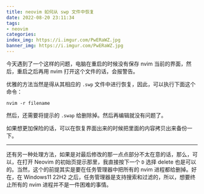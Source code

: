 ```yaml
---
title: neovim 如何从 swp 文件中恢复
date: 2022-08-20 23:11:34
tags:
- neovim
categories:
index_img: https://i.imgur.com/PwERaWZ.jpg
banner_img: https://i.imgur.com/PwERaWZ.jpg
---
```


今天遇到了一个这样的问题，电脑在重启的时候没有保存 nvim 当前的界面，然后，重启之后再用 nvim 打开这个文件的话，会报警告。

优雅的方法当然是得从其相应的 `.swp` 文件中进行恢复，因此，可以执行下面这个命令：

```shell
nvim -r filename
```

然后，还需要将提示的 `.swap` 给删除掉。然后再编辑就没有问题了。

如果想更加保险的话，可以在恢复界面出来的时候把里面的内容拷贝出来备份一下。

----------

还有另一种处理方法，如果是对最后修改的那一点点部分不太在意的话，那么，可以，在打开 Neovim 的初始页提示那里，我直接按下一个 `D` 选择 delete 也是可以的。当然，这个的前提其实是要在任务管理器中把所有的 nvim 进程都给删掉。好在，在 Windows11 22H2 之后，任务管理器是支持搜索和过滤的，所以，想要终止所有的 nvim 进程并不是一件困难的事情。


